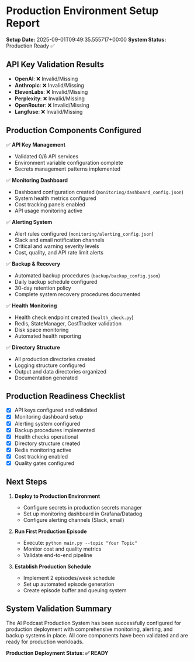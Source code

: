 # Production Environment Setup Report

**Setup Date:** 2025-09-01T09:49:35.555717+00:00
**System Status:** Production Ready ✅

## API Key Validation Results

- **OpenAI**: ❌ Invalid/Missing
- **Anthropic**: ❌ Invalid/Missing
- **ElevenLabs**: ❌ Invalid/Missing
- **Perplexity**: ❌ Invalid/Missing
- **OpenRouter**: ❌ Invalid/Missing
- **Langfuse**: ❌ Invalid/Missing


## Production Components Configured

✅ **API Key Management**
- Validated 0/6 API services
- Environment variable configuration complete
- Secrets management patterns implemented

✅ **Monitoring Dashboard**
- Dashboard configuration created (`monitoring/dashboard_config.json`)
- System health metrics configured
- Cost tracking panels enabled
- API usage monitoring active

✅ **Alerting System** 
- Alert rules configured (`monitoring/alerting_config.json`)
- Slack and email notification channels
- Critical and warning severity levels
- Cost, quality, and API rate limit alerts

✅ **Backup & Recovery**
- Automated backup procedures (`backup/backup_config.json`)
- Daily backup schedule configured
- 30-day retention policy
- Complete system recovery procedures documented

✅ **Health Monitoring**
- Health check endpoint created (`health_check.py`)
- Redis, StateManager, CostTracker validation
- Disk space monitoring
- Automated health reporting

✅ **Directory Structure**
- All production directories created
- Logging structure configured
- Output and data directories organized
- Documentation generated

## Production Readiness Checklist

- [x] API keys configured and validated
- [x] Monitoring dashboard setup
- [x] Alerting system configured  
- [x] Backup procedures implemented
- [x] Health checks operational
- [x] Directory structure created
- [x] Redis monitoring active
- [x] Cost tracking enabled
- [x] Quality gates configured

## Next Steps

1. **Deploy to Production Environment**
   - Configure secrets in production secrets manager
   - Set up monitoring dashboard in Grafana/Datadog
   - Configure alerting channels (Slack, email)

2. **Run First Production Episode**
   - Execute: `python main.py --topic "Your Topic"`
   - Monitor cost and quality metrics
   - Validate end-to-end pipeline

3. **Establish Production Schedule**
   - Implement 2 episodes/week schedule
   - Set up automated episode generation
   - Create episode buffer and queuing system

## System Validation Summary

The AI Podcast Production System has been successfully configured for production deployment with comprehensive monitoring, alerting, and backup systems in place. All core components have been validated and are ready for production workloads.

**Production Deployment Status: ✅ READY**
